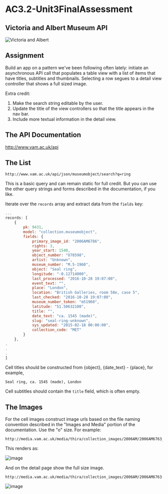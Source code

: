 # AC3.2-Unit3FinalAssessment

## Victoria and Albert Museum API

![Victoria and Albert](http://i4.mirror.co.uk/incoming/article8713455.ece/ALTERNATES/s615b/Prince-Albert-and-Queen-Victoria.jpg)

## Assignment

Build an app on a pattern we've been following often lately: initiate an asynchronous API call that
populates a table view with a list of items that have titles, subtitles and thumbnails. Selecting a row segues 
to a detail view controller that shows a full sized image.

Extra credit:

1. Make the search string editable by the user.
2. Update the title of the view controllers so that the title appears in the nav bar.
3. Include more textual information in the detail view.

## The API Documentation
http://www.vam.ac.uk/api

## The List

```
http://www.vam.ac.uk/api/json/museumobject/search?q=ring
```

This is a basic query and can remain static for full credit. But you can use the other query
strings and forms described in the documentation, if you like.

Iterate over the ```records``` array and extract data from the ```fields``` key:

```javascript
...
records: [
	{
		pk: 9431,
		model: "collection.museumobject",
		fields: {
			primary_image_id: "2006AM6786",
			rights: 3,
			year_start: 1540,
			object_number: "O78598",
			artist: "Unknown",
			museum_number: "M.5-1960",
			object: "Seal ring",
			longitude: "-0.12714000",
			last_processed: "2016-10-28 19:07:00",
			event_text: "",
			place: "London",
			location: "British Galleries, room 58e, case 5",
			last_checked: "2016-10-28 19:07:00",
			museum_number_token: "m51960",
			latitude: "51.50632100",
			title: "",
			date_text: "ca. 1545 (made)",
			slug: "seal-ring-unknown",
			sys_updated: "2015-02-18 00:00:00",
			collection_code: "MET"
		}
	},
.
.
.
]
```

Cell titles should be constructed from {object}, {date_text} - {place}, for example,

```
Seal ring, ca. 1545 (made), London
```

Cell subtitles should contain the ```title``` field, which is often empty.

## The Images

For the cell images construct image urls based on the file naming convention described
in the "Images and Media" portion of the documentation. Use the "o" size. For example:

```
http://media.vam.ac.uk/media/thira/collection_images/2006AM/2006AM6763_jpg_o.jpg
```

This renders as:

![image](http://media.vam.ac.uk/media/thira/collection_images/2006AM/2006AM6763_jpg_o.jpg)

And on the detail page show the full size image.

```
http://media.vam.ac.uk/media/thira/collection_images/2006AM/2006AM6763.jpg
```

![image](http://media.vam.ac.uk/media/thira/collection_images/2006AM/2006AM6763.jpg)
